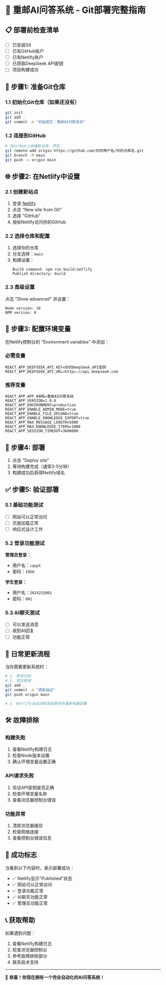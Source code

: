 # 🚀 重邮AI问答系统 - Git部署完整指南

## 📋 部署前检查清单

- [ ] 已安装Git
- [ ] 已有GitHub账户
- [ ] 已有Netlify账户
- [ ] 已获取DeepSeek API密钥
- [ ] 项目构建成功

## 🔧 步骤1: 准备Git仓库

### 1.1 初始化Git仓库（如果还没有）
```bash
git init
git add .
git commit -m "初始提交：重邮AI问答系统"
```

### 1.2 连接到GitHub
```bash
# 在GitHub上创建新仓库，然后：
git remote add origin https://github.com/你的用户名/你的仓库名.git
git branch -M main
git push -u origin main
```

## 🌐 步骤2: 在Netlify中设置

### 2.1 创建新站点
1. 登录 [Netlify](https://netlify.com)
2. 点击 "New site from Git"
3. 选择 "GitHub"
4. 授权Netlify访问你的GitHub

### 2.2 选择仓库和配置
1. 选择你的仓库
2. 分支选择：`main`
3. 构建设置：
   ```
   Build command: npm run build:netlify
   Publish directory: build
   ```

### 2.3 高级设置
点击 "Show advanced" 并设置：
```
Node version: 18
NPM version: 9
```

## 🔐 步骤3: 配置环境变量

在Netlify控制台的 "Environment variables" 中添加：

### 必需变量
```
REACT_APP_DEEPSEEK_API_KEY=你的DeepSeek_API密钥
REACT_APP_DEEPSEEK_API_URL=https://api.deepseek.com
```

### 推荐变量
```
REACT_APP_APP_NAME=重邮AI问答系统
REACT_APP_VERSION=1.0.0
REACT_APP_ENVIRONMENT=production
REACT_APP_ENABLE_ADMIN_MODE=true
REACT_APP_ENABLE_FILE_UPLOAD=true
REACT_APP_ENABLE_KNOWLEDGE_EXPORT=true
REACT_APP_MAX_MESSAGE_LENGTH=5000
REACT_APP_MAX_KNOWLEDGE_ITEMS=1000
REACT_APP_SESSION_TIMEOUT=3600000
```

## 🚀 步骤4: 部署

1. 点击 "Deploy site"
2. 等待构建完成（通常3-5分钟）
3. 构建成功后获得Netlify域名

## ✅ 步骤5: 验证部署

### 5.1 基础功能测试
- [ ] 网站可以正常访问
- [ ] 页面加载正常
- [ ] 响应式设计工作

### 5.2 登录功能测试
**管理员登录：**
- 用户名：`cqupt`
- 密码：`1950`

**学生登录：**
- 用户名：`2024215001`
- 密码：`001`

### 5.3 AI聊天测试
- [ ] 可以发送消息
- [ ] 收到AI回复
- [ ] 功能正常

## 🔄 日常更新流程

当你需要更新系统时：

```bash
# 1. 修改代码
# 2. 提交更改
git add .
git commit -m "更新描述"
git push origin main

# 3. Netlify会自动检测到更改并重新构建部署
```

## 🛠️ 故障排除

### 构建失败
1. 查看Netlify构建日志
2. 检查Node版本设置
3. 确认环境变量设置正确

### API请求失败
1. 验证API密钥是否正确
2. 检查环境变量名称
3. 查看浏览器控制台错误

### 功能异常
1. 清除浏览器缓存
2. 检查网络连接
3. 查看控制台错误信息

## 🎯 成功标志

当看到以下内容时，表示部署成功：
- ✅ Netlify显示"Published"状态
- ✅ 网站可以正常访问
- ✅ 登录功能正常
- ✅ AI聊天功能正常
- ✅ 管理员功能正常

## 📞 获取帮助

如果遇到问题：
1. 查看Netlify构建日志
2. 检查浏览器控制台
3. 参考故障排除部分
4. 联系技术支持

---

🎉 **恭喜！你现在拥有一个完全自动化的AI问答系统！**